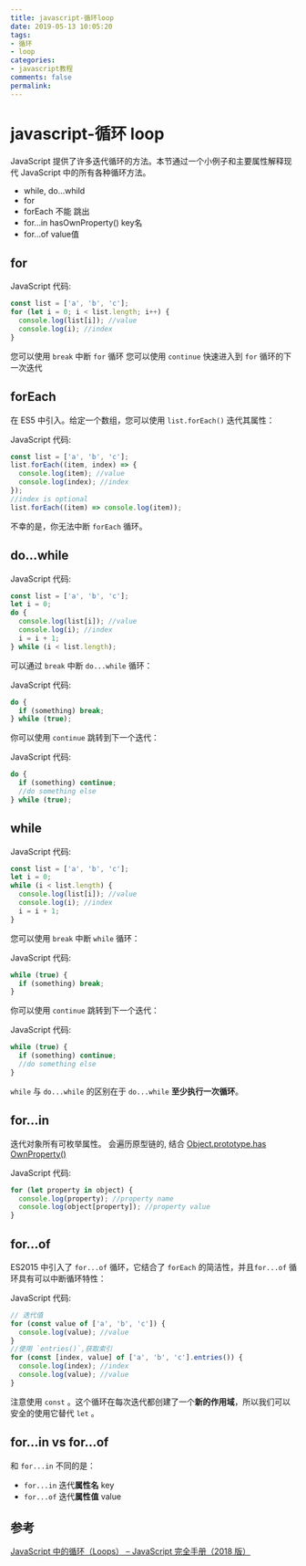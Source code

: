 ```yaml
---
title: javascript-循环loop
date: 2019-05-13 10:05:20
tags:
- 循环
- loop
categories:
- javascript教程
comments: false
permalink:
---
```


# javascript-循环 loop

JavaScript 提供了许多迭代循环的方法。本节通过一个小例子和主要属性解释现代 JavaScript 中的所有各种循环方法。

- while, do...whild
- for
- forEach  不能 跳出
- for...in has​OwnProperty() key名
- for...of value值

## for

JavaScript 代码:

```javascript
const list = ['a', 'b', 'c'];
for (let i = 0; i < list.length; i++) {
  console.log(list[i]); //value
  console.log(i); //index
}
```

您可以使用 `break` 中断 `for` 循环
您可以使用 `continue` 快速进入到 `for` 循环的下一次迭代

## forEach

在 ES5 中引入。给定一个数组，您可以使用 `list.forEach()` 迭代其属性：

JavaScript 代码:

```javascript
const list = ['a', 'b', 'c'];
list.forEach((item, index) => {
  console.log(item); //value
  console.log(index); //index
});
//index is optional
list.forEach((item) => console.log(item));
```

不幸的是，你无法中断 `forEach` 循环。

## do…while

JavaScript 代码:

```javascript
const list = ['a', 'b', 'c'];
let i = 0;
do {
  console.log(list[i]); //value
  console.log(i); //index
  i = i + 1;
} while (i < list.length);
```

可以通过 `break` 中断 `do...while` 循环：

JavaScript 代码:

```javascript
do {
  if (something) break;
} while (true);
```

你可以使用 `continue` 跳转到下一个迭代：

JavaScript 代码:

```javascript
do {
  if (something) continue;
  //do something else
} while (true);
```

## while

JavaScript 代码:

```javascript
const list = ['a', 'b', 'c'];
let i = 0;
while (i < list.length) {
  console.log(list[i]); //value
  console.log(i); //index
  i = i + 1;
}
```

您可以使用 `break` 中断 `while` 循环：

JavaScript 代码:

```javascript
while (true) {
  if (something) break;
}
```

你可以使用 `continue` 跳转到下一个迭代：

JavaScript 代码:

```javascript
while (true) {
  if (something) continue;
  //do something else
}
```

`while` 与 `do...while` 的区别在于 `do...while` **至少执行一次循环**。

## for…in

迭代对象所有可枚举属性。 会遍历原型链的, 结合 [Object​.prototype​.has​OwnProperty()](https://developer.mozilla.org/zh-CN/docs/Web/JavaScript/Reference/Global_Objects/Object/hasOwnProperty)

JavaScript 代码:

```javascript
for (let property in object) {
  console.log(property); //property name
  console.log(object[property]); //property value
}
```

## for…of

ES2015 中引入了 `for...of` 循环，它结合了 `forEach` 的简洁性，并且`for...of` 循环具有可以中断循环特性：

JavaScript 代码:

```javascript
// 迭代值
for (const value of ['a', 'b', 'c']) {
  console.log(value); //value
}
//使用 `entries()`,获取索引
for (const [index, value] of ['a', 'b', 'c'].entries()) {
  console.log(index); //index
  console.log(value); //value
}
```

注意使用 `const` 。这个循环在每次迭代都创建了一个**新的作用域**，所以我们可以安全的使用它替代 `let` 。

## for…in vs for…of

和 `for...in` 不同的是：

- `for...in` 迭代**属性名** key
- `for...of` 迭代**属性值** value

## 参考

[JavaScript 中的循环（Loops） – JavaScript 完全手册（2018 版）](https://www.html.cn/archives/10205)
